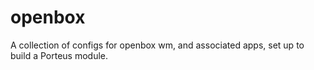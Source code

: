 openbox
=======
A collection of configs for openbox wm, and associated apps, set up to build a Porteus module. 
